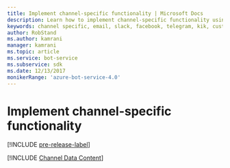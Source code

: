 ```yaml
---
title: Implement channel-specific functionality | Microsoft Docs
description: Learn how to implement channel-specific functionality using the Bot Framework SDK for .NET.
keywords: channel specific, email, slack, facebook, telegram, kik, custom channel
author: RobStand
ms.author: kamrani
manager: kamrani
ms.topic: article
ms.service: bot-service
ms.subservice: sdk
ms.date: 12/13/2017
monikerRange: 'azure-bot-service-4.0'
---
```


# Implement channel-specific functionality

[!INCLUDE [pre-release-label](../includes/pre-release-label.md)]

[!INCLUDE [Channel Data Content](../includes/snippet-channeldata.md)]
